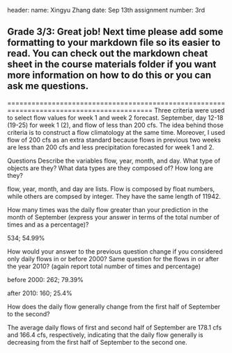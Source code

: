 header:
name: Xingyu Zhang
date: Sep 13th
assignment number: 3rd

## Grade 3/3: Great job! Next time please add some formatting to your markdown file so its easier to read. You can check out the markdown cheat sheet in the course materials folder if you want more information on how to do this or you can ask me questions. 

==========================================================================================
Three criteria were used to select flow values for week 1 and week 2 forecast. September, day 12-18 (19-25) for week 1 (2), and flow of less than 200 cfs. The idea behind those criteria is to construct a flow climatology at the same time. Moreover, I used flow of 200 cfs as an extra standard because flows in previous two weeks are less than 200 cfs and less precipitation forecasted for week 1 and 2.

Questions
Describe the variables flow, year, month, and day. What type of objects are they? What data types are they composed of? How long are they?

flow, year, month, and day are lists. Flow is composed by float numbers, while others are compsed by integer. They have the same length of 11942.

How many times was the daily flow greater than your prediction in the month of September (express your answer in terms of the total number of times and as a percentage)?

534; 54.99%

How would your answer to the previous question change if you considered only daily flows in or before 2000? Same question for the flows in or after the year 2010? (again report total number of times and percentage)

before 2000: 262; 79.39%

after 2010: 160; 25.4%

How does the daily flow generally change from the first half of September to the second?

The average daily flows of first and second half of September are 178.1 cfs and 166.4 cfs, respectively, indicating that the daily flow generally is decreasing from the first half of September to the second one.
